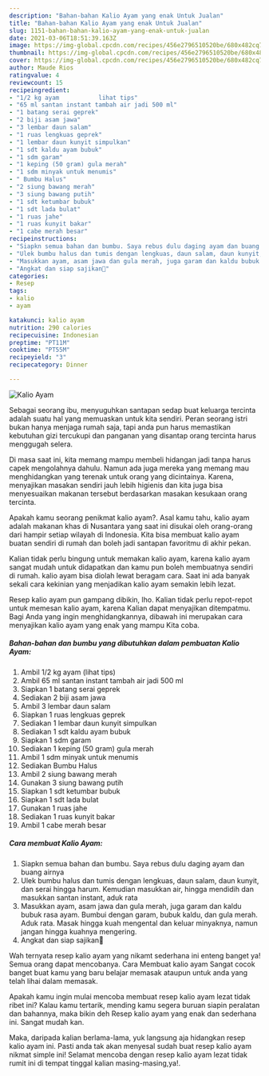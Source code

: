 ```yaml
---
description: "Bahan-bahan Kalio Ayam yang enak Untuk Jualan"
title: "Bahan-bahan Kalio Ayam yang enak Untuk Jualan"
slug: 1151-bahan-bahan-kalio-ayam-yang-enak-untuk-jualan
date: 2021-03-06T18:51:39.163Z
image: https://img-global.cpcdn.com/recipes/456e2796510520be/680x482cq70/kalio-ayam-foto-resep-utama.jpg
thumbnail: https://img-global.cpcdn.com/recipes/456e2796510520be/680x482cq70/kalio-ayam-foto-resep-utama.jpg
cover: https://img-global.cpcdn.com/recipes/456e2796510520be/680x482cq70/kalio-ayam-foto-resep-utama.jpg
author: Maude Rios
ratingvalue: 4
reviewcount: 15
recipeingredient:
- "1/2 kg ayam           lihat tips"
- "65 ml santan instant tambah air jadi 500 ml"
- "1 batang serai geprek"
- "2 biji asam jawa"
- "3 lembar daun salam"
- "1 ruas lengkuas geprek"
- "1 lembar daun kunyit simpulkan"
- "1 sdt kaldu ayam bubuk"
- "1 sdm garam"
- "1 keping (50 gram) gula merah"
- "1 sdm minyak untuk menumis"
- " Bumbu Halus"
- "2 siung bawang merah"
- "3 siung bawang putih"
- "1 sdt ketumbar bubuk"
- "1 sdt lada bulat"
- "1 ruas jahe"
- "1 ruas kunyit bakar"
- "1 cabe merah besar"
recipeinstructions:
- "Siapkn semua bahan dan bumbu. Saya rebus dulu daging ayam dan buang airnya"
- "Ulek bumbu halus dan tumis dengan lengkuas, daun salam, daun kunyit, dan serai hingga harum. Kemudian masukkan air, hingga mendidih dan masukkan santan instant, aduk rata"
- "Masukkan ayam, asam jawa dan gula merah, juga garam dan kaldu bubuk rasa ayam. Bumbui dengan garam, bubuk kaldu, dan gula merah. Aduk rata. Masak hingga kuah mengental dan keluar minyaknya, namun jangan hingga kuahnya mengering."
- "Angkat dan siap sajikan🙏"
categories:
- Resep
tags:
- kalio
- ayam

katakunci: kalio ayam 
nutrition: 290 calories
recipecuisine: Indonesian
preptime: "PT11M"
cooktime: "PT55M"
recipeyield: "3"
recipecategory: Dinner

---
```



![Kalio Ayam](https://img-global.cpcdn.com/recipes/456e2796510520be/680x482cq70/kalio-ayam-foto-resep-utama.jpg)

Sebagai seorang ibu, menyuguhkan santapan sedap buat keluarga tercinta adalah suatu hal yang memuaskan untuk kita sendiri. Peran seorang istri bukan hanya menjaga rumah saja, tapi anda pun harus memastikan kebutuhan gizi tercukupi dan panganan yang disantap orang tercinta harus menggugah selera.

Di masa  saat ini, kita memang mampu membeli hidangan jadi tanpa harus capek mengolahnya dahulu. Namun ada juga mereka yang memang mau menghidangkan yang terenak untuk orang yang dicintainya. Karena, menyajikan masakan sendiri jauh lebih higienis dan kita juga bisa menyesuaikan makanan tersebut berdasarkan masakan kesukaan orang tercinta. 



Apakah kamu seorang penikmat kalio ayam?. Asal kamu tahu, kalio ayam adalah makanan khas di Nusantara yang saat ini disukai oleh orang-orang dari hampir setiap wilayah di Indonesia. Kita bisa membuat kalio ayam buatan sendiri di rumah dan boleh jadi santapan favoritmu di akhir pekan.

Kalian tidak perlu bingung untuk memakan kalio ayam, karena kalio ayam sangat mudah untuk didapatkan dan kamu pun boleh membuatnya sendiri di rumah. kalio ayam bisa diolah lewat beragam cara. Saat ini ada banyak sekali cara kekinian yang menjadikan kalio ayam semakin lebih lezat.

Resep kalio ayam pun gampang dibikin, lho. Kalian tidak perlu repot-repot untuk memesan kalio ayam, karena Kalian dapat menyajikan ditempatmu. Bagi Anda yang ingin menghidangkannya, dibawah ini merupakan cara menyajikan kalio ayam yang enak yang mampu Kita coba.

<!--inarticleads1-->

##### Bahan-bahan dan bumbu yang dibutuhkan dalam pembuatan Kalio Ayam:

1. Ambil 1/2 kg ayam           (lihat tips)
1. Ambil 65 ml santan instant tambah air jadi 500 ml
1. Siapkan 1 batang serai geprek
1. Sediakan 2 biji asam jawa
1. Ambil 3 lembar daun salam
1. Siapkan 1 ruas lengkuas geprek
1. Sediakan 1 lembar daun kunyit simpulkan
1. Sediakan 1 sdt kaldu ayam bubuk
1. Siapkan 1 sdm garam
1. Sediakan 1 keping (50 gram) gula merah
1. Ambil 1 sdm minyak untuk menumis
1. Sediakan  Bumbu Halus
1. Ambil 2 siung bawang merah
1. Gunakan 3 siung bawang putih
1. Siapkan 1 sdt ketumbar bubuk
1. Siapkan 1 sdt lada bulat
1. Gunakan 1 ruas jahe
1. Sediakan 1 ruas kunyit bakar
1. Ambil 1 cabe merah besar




<!--inarticleads2-->

##### Cara membuat Kalio Ayam:

1. Siapkn semua bahan dan bumbu. Saya rebus dulu daging ayam dan buang airnya
1. Ulek bumbu halus dan tumis dengan lengkuas, daun salam, daun kunyit, dan serai hingga harum. Kemudian masukkan air, hingga mendidih dan masukkan santan instant, aduk rata
1. Masukkan ayam, asam jawa dan gula merah, juga garam dan kaldu bubuk rasa ayam. Bumbui dengan garam, bubuk kaldu, dan gula merah. Aduk rata. Masak hingga kuah mengental dan keluar minyaknya, namun jangan hingga kuahnya mengering.
1. Angkat dan siap sajikan🙏




Wah ternyata resep kalio ayam yang nikamt sederhana ini enteng banget ya! Semua orang dapat mencobanya. Cara Membuat kalio ayam Sangat cocok banget buat kamu yang baru belajar memasak ataupun untuk anda yang telah lihai dalam memasak.

Apakah kamu ingin mulai mencoba membuat resep kalio ayam lezat tidak ribet ini? Kalau kamu tertarik, mending kamu segera buruan siapin peralatan dan bahannya, maka bikin deh Resep kalio ayam yang enak dan sederhana ini. Sangat mudah kan. 

Maka, daripada kalian berlama-lama, yuk langsung aja hidangkan resep kalio ayam ini. Pasti anda tak akan menyesal sudah buat resep kalio ayam nikmat simple ini! Selamat mencoba dengan resep kalio ayam lezat tidak rumit ini di tempat tinggal kalian masing-masing,ya!.


